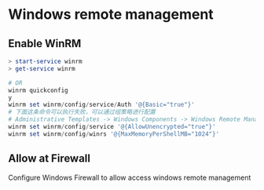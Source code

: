 # Windows remote management

## Enable WinRM
```powershell
> start-service winrm
> get-service winrm

# OR
winrm quickconfig
y
winrm set winrm/config/service/Auth '@{Basic="true"}'
# 下面这条命令可以执行失败，可以通过组策略进行配置
# Administrative Templates -> Windows Components -> Windows Remote Management(WinRM) -> WinRM Service
winrm set winrm/config/service '@{AllowUnencrypted="true"}'
winrm set winrm/config/winrs '@{MaxMemoryPerShellMB="1024"}'

```

## Allow at Firewall
Configure Windows Firewall to allow access windows remote management